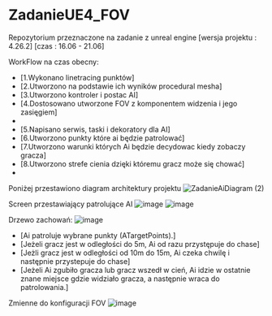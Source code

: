 # ZadanieUE4_FOV
Repozytorium przeznaczone na zadanie z unreal engine
[wersja projektu : 4.26.2]
[czas : 16.06 - 21.06]


WorkFlow na czas obecny:

* [1.Wykonano linetracing punktów]
* [2.Utworzono na  podstawie ich wyników procedural mesha]
* [3.Utworzono kontroler i postac AI]
* [4.Dostosowano utworzone FOV z komponentem widzenia i jego zasięgiem]
* 
* [5.Napisano serwis, taski i dekoratory dla AI]
* [6.Utworzono punkty które ai będzie patrolować]
* [7.Utworzono warunki których Ai będzie decydowac kiedy zobaczy gracza]
* [8.Utworzono strefe cienia dzięki któremu gracz może się chować]
* 



Poniżej przestawiono diagram architektury projektu
![ZadanieAiDiagram (2)](https://user-images.githubusercontent.com/53401206/122745061-e720be00-d288-11eb-940c-864ce8b38cef.png)


Screen przestawiający patrolujące AI
![image](https://user-images.githubusercontent.com/53401206/122743664-7927c700-d287-11eb-8bcc-1fc52e3340ca.png)
![image](https://user-images.githubusercontent.com/53401206/122744690-885b4480-d288-11eb-8f8c-0d9de3770063.png)

Drzewo zachowań:
![image](https://user-images.githubusercontent.com/53401206/122745465-53032680-d289-11eb-896c-9673d7d64261.png)

* [Ai patroluje wybrane punkty (ATargetPoints).]
* [Jeżeli gracz jest w odległości do 5m, Ai od razu przystępuje do chase]
* [Jeżli gracz jest w odległości od 10m do 15m, Ai czeka chwilę i następnie przystepuje do chase]
* [Jeżeli Ai zgubiło gracza lub gracz wszedł w cień, Ai idzie w ostatnie znane miejsce gdzie widziało gracza, a następnie wraca do patrolowania.]

Zmienne do konfiguracji FOV
![image](https://user-images.githubusercontent.com/53401206/122746491-5945d280-d28a-11eb-96c8-d84f71236523.png)

